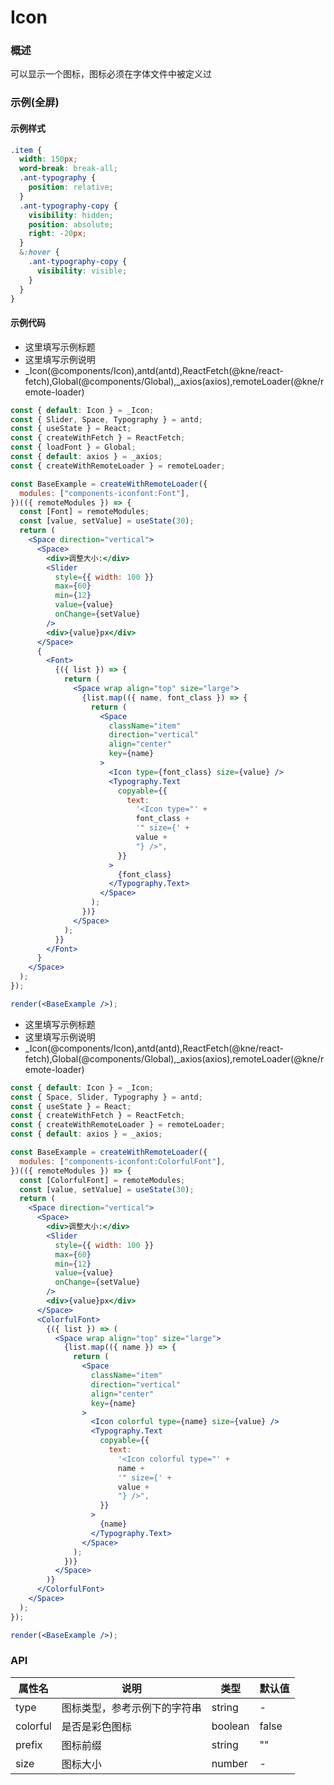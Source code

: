
# Icon


### 概述

可以显示一个图标，图标必须在字体文件中被定义过


### 示例(全屏)


#### 示例样式

```scss
.item {
  width: 150px;
  word-break: break-all;
  .ant-typography {
    position: relative;
  }
  .ant-typography-copy {
    visibility: hidden;
    position: absolute;
    right: -20px;
  }
  &:hover {
    .ant-typography-copy {
      visibility: visible;
    }
  }
}
```

#### 示例代码

- 这里填写示例标题
- 这里填写示例说明
- _Icon(@components/Icon),antd(antd),ReactFetch(@kne/react-fetch),Global(@components/Global),_axios(axios),remoteLoader(@kne/remote-loader)

```jsx
const { default: Icon } = _Icon;
const { Slider, Space, Typography } = antd;
const { useState } = React;
const { createWithFetch } = ReactFetch;
const { loadFont } = Global;
const { default: axios } = _axios;
const { createWithRemoteLoader } = remoteLoader;

const BaseExample = createWithRemoteLoader({
  modules: ["components-iconfont:Font"],
})(({ remoteModules }) => {
  const [Font] = remoteModules;
  const [value, setValue] = useState(30);
  return (
    <Space direction="vertical">
      <Space>
        <div>调整大小:</div>
        <Slider
          style={{ width: 100 }}
          max={60}
          min={12}
          value={value}
          onChange={setValue}
        />
        <div>{value}px</div>
      </Space>
      {
        <Font>
          {({ list }) => {
            return (
              <Space wrap align="top" size="large">
                {list.map(({ name, font_class }) => {
                  return (
                    <Space
                      className="item"
                      direction="vertical"
                      align="center"
                      key={name}
                    >
                      <Icon type={font_class} size={value} />
                      <Typography.Text
                        copyable={{
                          text:
                            '<Icon type="' +
                            font_class +
                            '" size={' +
                            value +
                            "} />",
                        }}
                      >
                        {font_class}
                      </Typography.Text>
                    </Space>
                  );
                })}
              </Space>
            );
          }}
        </Font>
      }
    </Space>
  );
});

render(<BaseExample />);

```

- 这里填写示例标题
- 这里填写示例说明
- _Icon(@components/Icon),antd(antd),ReactFetch(@kne/react-fetch),Global(@components/Global),_axios(axios),remoteLoader(@kne/remote-loader)

```jsx
const { default: Icon } = _Icon;
const { Space, Slider, Typography } = antd;
const { useState } = React;
const { createWithFetch } = ReactFetch;
const { createWithRemoteLoader } = remoteLoader;
const { default: axios } = _axios;

const BaseExample = createWithRemoteLoader({
  modules: ["components-iconfont:ColorfulFont"],
})(({ remoteModules }) => {
  const [ColorfulFont] = remoteModules;
  const [value, setValue] = useState(30);
  return (
    <Space direction="vertical">
      <Space>
        <div>调整大小:</div>
        <Slider
          style={{ width: 100 }}
          max={60}
          min={12}
          value={value}
          onChange={setValue}
        />
        <div>{value}px</div>
      </Space>
      <ColorfulFont>
        {({ list }) => (
          <Space wrap align="top" size="large">
            {list.map(({ name }) => {
              return (
                <Space
                  className="item"
                  direction="vertical"
                  align="center"
                  key={name}
                >
                  <Icon colorful type={name} size={value} />
                  <Typography.Text
                    copyable={{
                      text:
                        '<Icon colorful type="' +
                        name +
                        '" size={' +
                        value +
                        "} />",
                    }}
                  >
                    {name}
                  </Typography.Text>
                </Space>
              );
            })}
          </Space>
        )}
      </ColorfulFont>
    </Space>
  );
});

render(<BaseExample />);

```


### API

|属性名| 说明            |类型| 默认值   |
|  ---  |---------------| --- |-------|
|type| 图标类型，参考示例下的字符串 |string  | -     |
| colorful | 是否是彩色图标       | boolean| false |
| prefix| 图标前缀          |string| "" |
|size| 图标大小          |number| -     |

